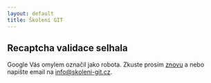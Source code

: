 ```yaml
---
layout: default
title: Školení GIT
---
```


## Recaptcha validace selhala

Google Vás omylem označil jako robota. Zkuste prosím [znovu](javascript:history.back()) a nebo napište email na <info@skoleni-git.cz>.


